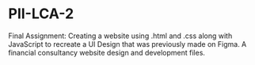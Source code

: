 # PII-LCA-2
Final Assignment: Creating a website using .html and .css along with JavaScript to recreate a UI Design that was previously made on Figma.
A financial consultancy website design and development files.
